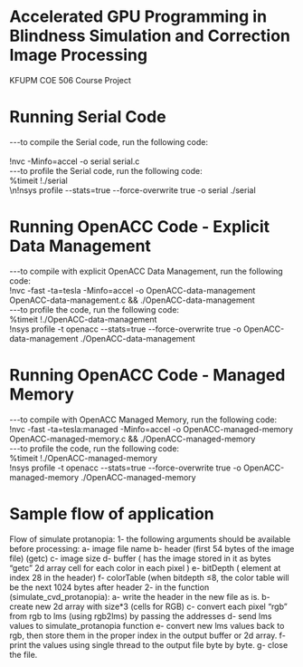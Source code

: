# Accelerated GPU Programming in Blindness Simulation and Correction Image Processing
KFUPM COE 506 Course Project

# Running Serial Code
---to compile the Serial code, run the following code:    
<br />!nvc -Minfo=accel -o serial serial.c
<br />---to profile the Serial code, run the following code:
<br />%timeit !./serial
<br />\n!nsys profile --stats=true --force-overwrite true -o serial ./serial

# Running OpenACC Code - Explicit Data Management
---to compile with explicit OpenACC Data Management, run the following code:
<br />!nvc -fast -ta=tesla -Minfo=accel -o OpenACC-data-management OpenACC-data-management.c && ./OpenACC-data-management
<br />---to profile the code, run the following code:
<br />%timeit !./OpenACC-data-management
<br />!nsys profile -t openacc --stats=true --force-overwrite true -o OpenACC-data-management ./OpenACC-data-management

# Running OpenACC Code - Managed Memory
---to compile with OpenACC Managed Memory, run the following code:
<br />!nvc -fast -ta=tesla:managed -Minfo=accel -o OpenACC-managed-memory OpenACC-managed-memory.c && ./OpenACC-managed-memory
<br />---to profile the code, run the following code:
<br />%timeit !./OpenACC-managed-memory
<br />!nsys profile -t openacc --stats=true --force-overwrite true -o OpenACC-managed-memory ./OpenACC-managed-memory

# Sample flow of application
Flow of simulate protanopia:
1- the following arguments should be available before processing:
    a- image file name
    b- header (first 54 bytes of the image file) (getc)
    c- image size
    d- buffer ( has the image stored in it as bytes “getc” 2d array cell for each color in each pixel )
    e- bitDepth ( element at index 28 in the header)
    f- colorTable (when bitdepth ≤8, the color table will be the next 1024 bytes after header
2- in the function (simulate_cvd_protanopia):
    a- write the header in the new file as is.
    b- create new 2d array with size*3 (cells for RGB)
    c- convert each pixel “rgb” from rgb to lms (using rgb2lms) by passing the addresses
    d- send lms values to simulate_protanopia function
    e- convert new lms values back to rgb, then store them in the proper index in the output buffer or 2d array.
    f- print the values using single thread to the output file byte by byte.
    g- close the file.
